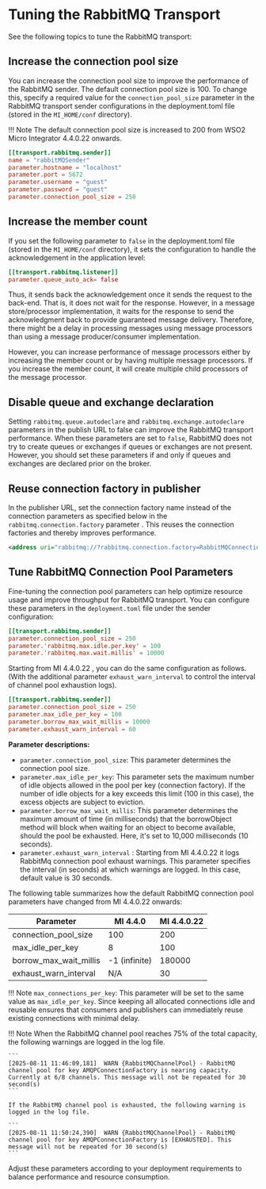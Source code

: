 # Tuning the RabbitMQ Transport

See the following topics to tune the RabbitMQ transport:

## Increase the connection pool size

You can increase the connection pool size to improve the performance of the RabbitMQ sender. The default connection pool size is 100. To change this, specify a required value for the `connection_pool_size` parameter in the RabbitMQ transport sender configurations in the deployment.toml file (stored in the `MI_HOME/conf` directory).

!!! Note
    The default connection pool size is increased to 200 from WSO2 Micro Integrator 4.4.0.22 onwards.

```toml 
[[transport.rabbitmq.sender]]
name = "rabbitMQSender"
parameter.hostname = "localhost"
parameter.port = 5672
parameter.username = "guest"
parameter.password = "guest"
parameter.connection_pool_size = 250
```

## Increase the member count

If you set the following parameter to `false` in the deployment.toml file (stored in the `MI_HOME/conf` directory), it sets the configuration to handle the acknowledgement in the application level: 

```toml
[[transport.rabbitmq.listener]]
parameter.queue_auto_ack= false
```

Thus, it sends back the acknowledgement once it sends the request to the back-end. That is, it does not wait for the response. However, in a message store/processor implementation, it waits for the response to send the acknowledgment back to provide guaranteed message delivery. Therefore, there might be a delay in processing messages using message processors than using a message producer/consumer implementation.

However, you can increase performance of message processors either by increasing the member count or by having multiple message processors. If you increase the member count, it will create multiple child processors of the message processor.

## Disable queue and exchange declaration

Setting `rabbitmq.queue.autodeclare` and `rabbitmq.exchange.autodeclare` parameters in the publish URL to false can improve the RabbitMQ transport performance. When these parameters are set to `false`, RabbitMQ does not try to create queues or exchanges if queues or exchanges are not present. However, you should set these parameters if and only if queues and exchanges are declared prior on the broker.

## Reuse connection factory in publisher

In the publisher URL, set the connection factory name instead of the connection parameters as specified below in the `rabbitmq.connection.factory` parameter . This reuses the connection factories and thereby improves performance.

``` xml
<address uri="rabbitmq://?rabbitmq.connection.factory=RabbitMQConnectionFactory&amp;rabbitmq.queue.name=queue1&amp;rabbitmq.queue.routing.key=queue1&amp;rabbitmq.replyto.name=replyqueue&amp;rabbitmq.exchange.name=ex1&amp;rabbitmq.queue.autodeclare=false&amp;rabbitmq.exchange.autodeclare=false&amp;rabbitmq.replyto.name=response_queue"/>
```

## Tune RabbitMQ Connection Pool Parameters

Fine-tuning the connection pool parameters can help optimize resource usage and improve throughput for RabbitMQ transport. You can configure these parameters in the `deployment.toml` file under the sender configuration:

```toml
[[transport.rabbitmq.sender]]
parameter.connection_pool_size = 250
parameter.'rabbitmq.max.idle.per.key' = 100
parameter.'rabbitmq.max.wait.millis' = 10000
```

Starting from MI 4.4.0.22 , you can do the same configuration as follows. (With the additional parameter `exhaust_warn_interval` to control the interval of channel pool exhaustion logs).

```toml
[[transport.rabbitmq.sender]]
parameter.connection_pool_size = 250
parameter.max_idle_per_key = 100
parameter.borrow_max_wait_millis = 10000
parameter.exhaust_warn_interval = 60
```

**Parameter descriptions:**

- `parameter.connection_pool_size`: This parameter determines the connection pool size.
- `parameter.max_idle_per_key`: This parameter sets the maximum number of idle objects allowed in the pool per key (connection factory). If the number of idle objects for a key exceeds this limit (100 in this case), the excess objects are subject to eviction.
- `parameter.borrow_max_wait_millis`: This parameter determines the maximum amount of time (in milliseconds) that the borrowObject method will block when waiting for an object to become available, should the pool be exhausted. Here, it's set to 10,000 milliseconds (10 seconds).
- `parameter.exhaust_warn_interval` : Starting from MI 4.4.0.22 it logs RabbitMq connection pool exhaust warnings. This parameter specifies the interval (in seconds) at which warnings are logged. In this case, default value is 30 seconds.

The following table summarizes how the default RabbitMQ connection pool parameters have changed from MI 4.4.0.22 onwards:

| Parameter                   | MI 4.4.0      | MI 4.4.0.22 |
|-----------------------------|---------------|-------------|
| connection_pool_size        | 100           | 200         |
| max_idle_per_key            | 8             | 100         |
| borrow_max_wait_millis      | -1 (infinite) | 180000      |
| exhaust_warn_interval       | N/A           | 30          |

!!! Note
    `max_connections_per_key`: This parameter will be set to the same value as `max_idle_per_key`. Since keeping all allocated connections idle and reusable ensures that consumers and publishers can immediately reuse existing connections with minimal delay.

!!! Note
    When the RabbitMQ channel pool reaches 75% of the total capacity, the following warnings are logged in the log file.

    ```
    [2025-08-11 11:46:09,181]  WARN {RabbitMQChannelPool} - RabbitMQ channel pool for key AMQPConnectionFactory is nearing capacity. Currently at 6/8 channels. This message will not be repeated for 30 second(s)
    ```

    If the RabbitMQ channel pool is exhausted, the following warning is logged in the log file.

    ```
    [2025-08-11 11:50:24,390]  WARN {RabbitMQChannelPool} - RabbitMQ channel pool for key AMQPConnectionFactory is [EXHAUSTED]. This message will not be repeated for 30 second(s)
    ```

Adjust these parameters according to your deployment requirements to balance performance and resource consumption.
